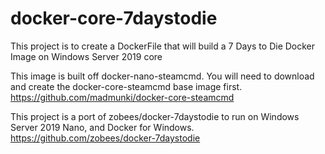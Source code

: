 # docker-core-7daystodie
This project is to create a DockerFile that will build a 7 Days to Die Docker Image on Windows Server 2019 core

This image is built off docker-nano-steamcmd. You will need to download and create the docker-core-steamcmd base image first.
https://github.com/madmunki/docker-core-steamcmd

This project is a port of zobees/docker-7daystodie to run on Windows Server 2019 Nano, and Docker for Windows.
https://github.com/zobees/docker-7daystodie
